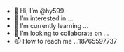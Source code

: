 - 👋 Hi, I’m @hy599
- 👀 I’m interested in ...
- 🌱 I’m currently learning ...
- 💞️ I’m looking to collaborate on ...
- 📫 How to reach me ...18765597737

<!---
hy599/hy599 is a ✨ special ✨ repository because its `README.md` (this file) appears on your GitHub profile.
You can click the Preview link to take a look at your changes.
--->
